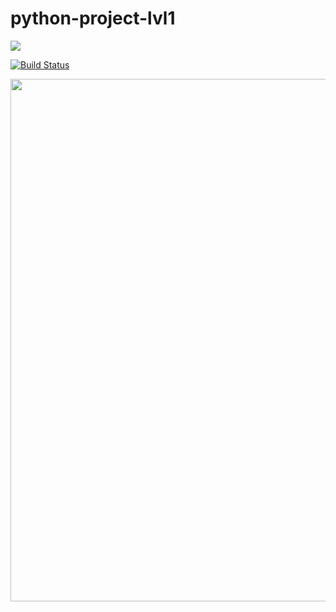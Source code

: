 # python-project-lvl1

<a href="https://codeclimate.com/github/codeclimate/codeclimate/maintainability"><img src="https://api.codeclimate.com/v1/badges/a99a88d28ad37a79dbf6/maintainability" /></a>

[![Build Status](https://travis-ci.com/workmikhail/python-project-lvl1.svg?branch=master)](https://travis-ci.com/workmikhail/python-project-lvl1)

<a href="https://asciinema.org/a/d9ZCSsQ41TlIyeSHCbSPtd3hY"><img src="https://asciinema.org/a/d9ZCSsQ41TlIyeSHCbSPtd3hY" width="836"/></a>
